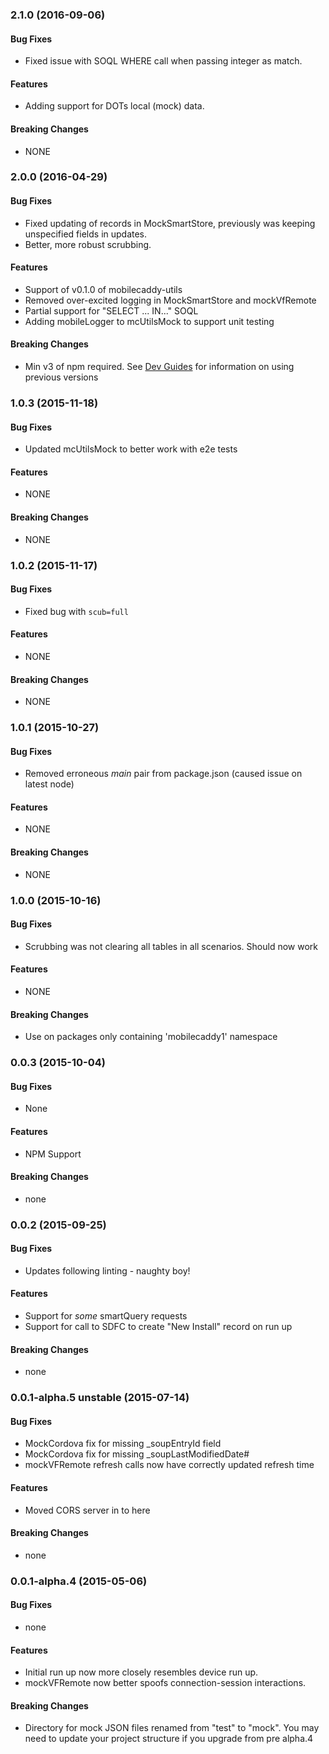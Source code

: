 ### 2.1.0  (2016-09-06)


#### Bug Fixes

* Fixed issue with SOQL WHERE call when passing integer as match.

#### Features

* Adding support for DOTs local (mock) data.

#### Breaking Changes

* NONE


### 2.0.0  (2016-04-29)


#### Bug Fixes

* Fixed updating of records in MockSmartStore, previously was keeping unspecified fields in updates.
* Better, more robust scrubbing.

#### Features

* Support of v0.1.0 of mobilecaddy-utils
* Removed over-excited logging in MockSmartStore and mockVfRemote
* Partial support for "SELECT ... IN..." SOQL
* Adding mobileLogger to mcUtilsMock to support unit testing

#### Breaking Changes

* Min v3 of npm required. See [Dev Guides](http://developer.mobilecaddy.net) for information on using previous versions


### 1.0.3  (2015-11-18)


#### Bug Fixes

* Updated mcUtilsMock to better work with e2e tests

#### Features

* NONE

#### Breaking Changes

* NONE


### 1.0.2  (2015-11-17)


#### Bug Fixes

* Fixed bug with `scub=full`

#### Features

* NONE

#### Breaking Changes

* NONE


### 1.0.1  (2015-10-27)


#### Bug Fixes

* Removed erroneous _main_ pair from package.json (caused issue on latest node)

#### Features

* NONE

#### Breaking Changes

* NONE



### 1.0.0  (2015-10-16)


#### Bug Fixes

* Scrubbing was not clearing all tables in all scenarios. Should now work

#### Features

* NONE

#### Breaking Changes

* Use on packages only containing 'mobilecaddy1' namespace


### 0.0.3  (2015-10-04)


#### Bug Fixes

* None

#### Features

* NPM Support

#### Breaking Changes

* none


### 0.0.2  (2015-09-25)


#### Bug Fixes

* Updates following linting - naughty boy!

#### Features

* Support for _some_ smartQuery requests
* Support for call to SDFC to create "New Install" record on run up

#### Breaking Changes

* none


### 0.0.1-alpha.5 unstable (2015-07-14)


#### Bug Fixes

* MockCordova fix for missing _soupEntryId field
* MockCordova fix for missing _soupLastModifiedDate#
* mockVFRemote refresh calls now have correctly updated refresh time

#### Features

* Moved CORS server in to here

#### Breaking Changes

* none


### 0.0.1-alpha.4 (2015-05-06)


#### Bug Fixes

* none

#### Features

* Initial run up now more closely resembles device run up.
* mockVFRemote now better spoofs connection-session interactions.

#### Breaking Changes

* Directory for mock JSON files renamed from "test" to "mock". You may need to update your project structure if you upgrade from pre alpha.4


